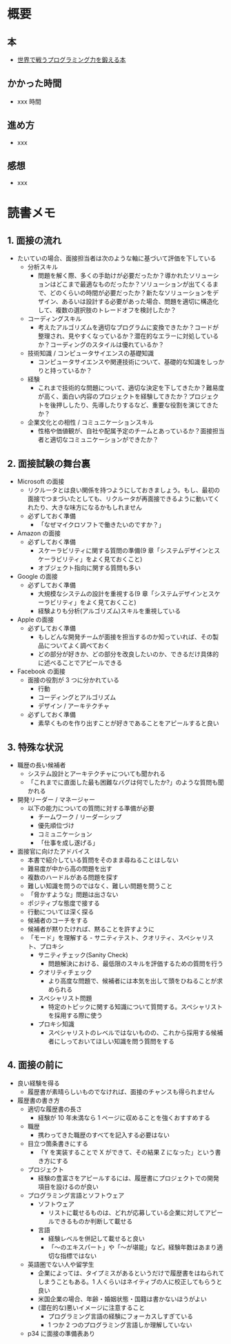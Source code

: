 # 概要

## 本

- [世界で戦うプログラミング力を鍛える本](https://amzn.to/2FFq2Hf)

## かかった時間

- xxx 時間

## 進め方

- xxx

## 感想

- xxx

# 読書メモ

## 1. 面接の流れ

- たいていの場合、面接担当者は次のような軸に基づいて評価を下している
  - 分析スキル
    - 問題を解く際、多くの手助けが必要だったか？導かれたソリューションはどこまで最適なものだったか？ソリューションが出てくるまで、どのくらいの時間が必要だったか？新たなソリューションをデザイン、あるいは設計する必要があった場合、問題を適切に構造化して、複数の選択肢のトレードオフを検討したか？
  - コーディングスキル
    - 考えたアルゴリズムを適切なプログラムに変換できたか？コードが整理され、見やすくなっているか？潜在的なエラーに対処しているか？コーディングのスタイルは優れているか？
  - 技術知識 / コンピュータサイエンスの基礎知識
    - コンピュータサイエンスや関連技術について、基礎的な知識をしっかりと持っているか？
  - 経験
    - これまで技術的な問題について、適切な決定を下してきたか？難易度が高く、面白い内容のプロジェクトを経験してきたか？プロジェクトを後押ししたり、先導したりするなど、重要な役割を演じてきたか？
  - 企業文化との相性 / コミュニケーションスキル
    - 性格や価値観が、自社や配属予定のチームとあっているか？面接担当者と適切なコミュニケーションができたか？

## 2. 面接試験の舞台裏

- Microsoft の面接
  - リクルータとは良い関係を持つようにしておきましょう。もし、最初の面接でつまづいたとしても、リクルータが再面接できるように動いてくれたり、大きな味方になるかもしれません
  - 必ずしておく準備
    - 「なぜマイクロソフトで働きたいのですか？」
- Amazon の面接
  - 必ずしておく準備
    - スケーラビリティに関する質問の準備(9 章「システムデザインとスケーラビリティ」をよく見ておくこと)
    - オブジェクト指向に関する質問も多い
- Google の面接
  - 必ずしておく準備
    - 大規模なシステムの設計を重視する(9 章「システムデザインとスケーラビリティ」をよく見ておくこと)
    - 経験よりも分析(アルゴリズム)スキルを重視している
- Apple の面接
  - 必ずしておく準備
    - もしどんな開発チームが面接を担当するのか知っていれば、その製品についてよく調べておく
    - どの部分が好きか、どの部分を改良したいのか、できるだけ具体的に述べることでアピールできる
- Facebook の面接
  - 面接の役割が 3 つに分かれている
    - 行動
    - コーディングとアルゴリズム
    - デザイン / アーキテクチャ
  - 必ずしておく準備
    - 素早くものを作り出すことが好きであることをアピールすると良い

## 3. 特殊な状況

- 職歴の長い候補者
  - システム設計とアーキテクチャについても聞かれる
  - 「これまでに直面した最も困難なバグは何でしたか?」のような質問も聞かれる
- 開発リーダー / マネージャー
  - 以下の能力についての質問に対する準備が必要
    - チームワーク / リーダーシップ
    - 優先順位づけ
    - コミュニケーション
    - 「仕事を成し遂げる」
- 面接官に向けたアドバイス
  - 本書で紹介している質問をそのまま尋ねることはしない
  - 難易度が中から高の問題を出す
  - 複数のハードルがある問題を探す
  - 難しい知識を問うのではなく、難しい問題を問うこと
  - 「脅かすような」問題は出さない
  - ポジティブな態度で接する
  - 行動については深く探る
  - 候補者のコーチをする
  - 候補者が黙りたければ、黙ることを許すように
  - 「モード」を理解する - サニティテスト、クオリティ、スペシャリスト、プロキシ
    - サニティチェック(Sanity Check)
      - 問題解決における、最低限のスキルを評価するための質問を行う
    - クオリティチェック
      - より高度な問題で、候補者には本気を出して頭をひねることが求められる
    - スペシャリスト問題
      - 特定のトピックに関する知識について質問する。スペシャリストを採用する際に使う
    - プロキシ知識
      - スペシャリストのレベルではないものの、これから採用する候補者にしっておいてほしい知識を問う質問をする

## 4. 面接の前に

- 良い経験を得る
  - 履歴書が素晴らしいものでなければ、面接のチャンスも得られません
- 履歴書の書き方
  - 適切な履歴書の長さ
    - 経験が 10 年未満なら 1 ページに収めることを強くおすすめする
  - 職歴
    - 携わってきた職歴のすべてを記入する必要はない
  - 目立つ箇条書きにする
    - 「Y を実装することで X ができて、その結果 Z になった」という書き方にする
  - プロジェクト
    - 経験の豊富さをアピールするには、履歴書にプロジェクトでの開発項目を設けるのが良い
  - プログラミング言語とソフトウェア
    - ソフトウェア
      - リストに載せるものは、どれが応募している企業に対してアピールできるものか判断して載せる
    - 言語
      - 経験レベルを併記して載せると良い
      - 「〜のエキスパート」や「〜が堪能」など。経験年数はあまり適切な指標ではない
  - 英語圏でない人や留学生
    - 企業によっては、タイプミスがあるというだけで履歴書をはねられてしまうこともある。1 人くらいはネイティブの人に校正してもらうと良い
    - 米国企業の場合、年齢・婚姻状態・国籍は書かないほうがよい
    - (潜在的な)悪いイメージに注意すること
      - プログラミング言語の経験にフォーカスしすぎている
      - 1 つか 2 つのプログラミング言語しか理解していない
  - p34 に面接の準備表あり
